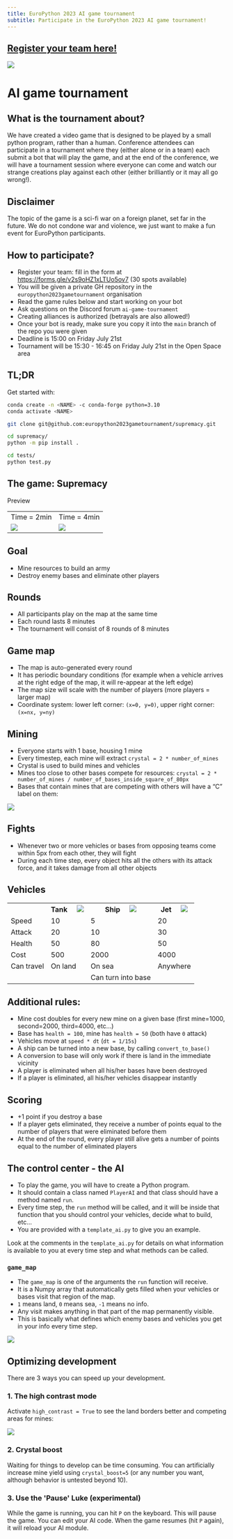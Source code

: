 ```yaml
---
title: EuroPython 2023 AI game tournament
subtitle: Participate in the EuroPython 2023 AI game tournament!
---
```


## [Register your team here!](https://forms.gle/v2s9oHZ1xLTUo5ov7)

<img src="https://github.com/europython2023gametournament/supremacy/assets/39047984/fd147b1a-252b-4aed-b949-e2cb943f80dd" />

# AI game tournament

## What is the tournament about?

We have created a video game that is designed to be played by a small python
program, rather than a human. Conference attendees can participate in a
tournament where they (either alone or in a team) each submit a bot that will
play the game, and at the end of the conference, we will have a tournament
session where everyone can come and watch our strange creations play against
each other (either brilliantly or it may all go wrong!).

## Disclaimer

The topic of the game is a sci-fi war on a foreign planet, set far in the
future. We do not condone war and violence, we just want to make a fun event for
EuroPython participants.

## How to participate?

- Register your team: fill in the form at https://forms.gle/v2s9oHZ1xLTUo5ov7
  (30 spots available)
- You will be given a private GH repository in the
  `europython2023gametournament` organisation
- Read the game rules below and start working on your bot
- Ask questions on the Discord forum `ai-game-tournament`
- Creating alliances is authorized (betrayals are also allowed!)
- Once your bot is ready, make sure you copy it into the `main` branch of the
  repo you were given
- Deadline is 15:00 on Friday July 21st
- Tournament will be 15:30 - 16:45 on Friday July 21st in the Open Space area

## TL;DR

Get started with:

```bash
conda create -n <NAME> -c conda-forge python=3.10
conda activate <NAME>

git clone git@github.com:europython2023gametournament/supremacy.git

cd supremacy/
python -m pip install .

cd tests/
python test.py
```

## The game: Supremacy

Preview

<table>
  <tr>
    <td>Time = 2min</td><td>Time = 4min</td>
  </tr>
  <tr>
    <td><img src="https://github.com/europython2023gametournament/supremacy/assets/39047984/faa2b2c6-67c0-4017-af47-1f8a8b2d42b0" /></td>
    <td><img src="https://github.com/europython2023gametournament/supremacy/assets/39047984/b3915e43-48dd-41ff-978d-24a213a0934a" /></td>
  </tr>
</table>

## Goal

- Mine resources to build an army
- Destroy enemy bases and eliminate other players

## Rounds

- All participants play on the map at the same time
- Each round lasts 8 minutes
- The tournament will consist of 8 rounds of 8 minutes

## Game map

- The map is auto-generated every round
- It has periodic boundary conditions (for example when a vehicle arrives at the
  right edge of the map, it will re-appear at the left edge)
- The map size will scale with the number of players (more players = larger map)
- Coordinate system: lower left corner: `(x=0, y=0)`, upper right corner:
  `(x=nx, y=ny)`

## Mining

- Everyone starts with 1 base, housing 1 mine
- Every timestep, each mine will extract `crystal = 2 * number_of_mines`
- Crystal is used to build mines and vehicles
- Mines too close to other bases compete for resources:
  `crystal = 2 * number_of_mines / number_of_bases_inside_square_of_80px`
- Bases that contain mines that are competing with others will have a “C” label
  on them:

<img src="https://github.com/europython2023gametournament/supremacy/assets/39047984/d4e96611-0e40-4364-8b07-afc8b5f64023" />

## Fights

- Whenever two or more vehicles or bases from opposing teams come within 5px
  from each other, they will fight
- During each time step, every object hits all the others with its attack force,
  and it takes damage from all other objects

## Vehicles

<table>
  <tr>
    <th></th>
    <th className="border border-black p-2">Tank &nbsp;&nbsp;&nbsp; <img src="https://github.com/europython2023gametournament/supremacy/assets/39047984/d8a69d16-62f3-4bb3-924e-7c3ec5821813" /></th>
    <th className="border border-black p-2">Ship &nbsp;&nbsp;&nbsp; <img src="https://github.com/europython2023gametournament/supremacy/assets/39047984/3e8b2b2d-272d-4159-8c7d-4901c30f459e" /></th>
    <th className="border border-black p-2">Jet &nbsp;&nbsp;&nbsp; <img src="https://github.com/europython2023gametournament/supremacy/assets/39047984/6ffa27ce-fe80-4fbf-95c4-c57696525df3" /></th>
  </tr>
  <tr>
    <td className="border border-black p-2">Speed</td>
    <td className="border border-black p-2">10</td>
    <td className="border border-black p-2">5</td>
    <td className="border border-black p-2">20</td>
  </tr>
  <tr>
    <td className="border border-black p-2">Attack</td>
    <td className="border border-black p-2">20</td>
    <td className="border border-black p-2">10</td>
    <td className="border border-black p-2">30</td>
  </tr>
  <tr>
    <td className="border border-black p-2">Health</td>
    <td className="border border-black p-2">50</td>
    <td className="border border-black p-2">80</td>
    <td className="border border-black p-2">50</td>
  </tr>
  <tr>
    <td className="border border-black p-2">Cost</td>
    <td className="border border-black p-2">500</td>
    <td className="border border-black p-2">2000</td>
    <td className="border border-black p-2">4000</td>
  </tr>
  <tr>
    <td className="border border-black p-2">Can travel</td>
    <td className="border border-black p-2">On land</td>
    <td className="border border-black p-2">On sea</td>
    <td className="border border-black p-2">Anywhere</td>
  </tr>
  <tr>
    <td className="border border-black p-2"></td>
    <td className="border border-black p-2"></td>
    <td className="border border-black p-2">Can turn into base</td>
    <td className="border border-black p-2"></td>
  </tr>
</table>

## Additional rules:

- Mine cost doubles for every new mine on a given base (first mine=1000,
  second=2000, third=4000, etc…)
- Base has `health = 100`, mine has `health = 50` (both have `0` attack)
- Vehicles move at `speed * dt` (`dt = 1/15s`)
- A ship can be turned into a new base, by calling `convert_to_base()`
- A conversion to base will only work if there is land in the immediate vicinity
- A player is eliminated when all his/her bases have been destroyed
- If a player is eliminated, all his/her vehicles disappear instantly

## Scoring

- +1 point if you destroy a base
- If a player gets eliminated, they receive a number of points equal to the
  number of players that were eliminated before them
- At the end of the round, every player still alive gets a number of points
  equal to the number of eliminated players

## The control center - the AI

- To play the game, you will have to create a Python program.
- It should contain a class named `PlayerAI` and that class should have a method
  named `run`.
- Every time step, the `run` method will be called, and it will be inside that
  function that you should control your vehicles, decide what to build, etc...
- You are provided with a `template_ai.py` to give you an example.

Look at the comments in the `template_ai.py` for details on what information is
available to you at every time step and what methods can be called.

### `game_map`

- The `game_map` is one of the arguments the `run` function will receive.
- It is a Numpy array that automatically gets filled when your vehicles or bases
  visit that region of the map.
- `1` means land, `0` means sea, `-1` means no info.
- Any visit makes anything in that part of the map permanently visible.
- This is basically what defines which enemy bases and vehicles you get in your
  info every time step.

<img src="https://github.com/europython2023gametournament/supremacy/assets/39047984/fe37e030-b9ef-43d8-8d60-138c3ddb7b45" />

## Optimizing development

There are 3 ways you can speed up your development.

### 1. The high contrast mode

Activate `high_contrast = True` to see the land borders better and competing
areas for mines:

<img src="https://github.com/europython2023gametournament/supremacy/assets/39047984/762506cc-d444-439e-ab67-2701f91846d4" />

### 2. Crystal boost

Waiting for things to develop can be time consuming. You can artificially
increase mine yield using `crystal_boost=5` (or any number you want, although
behavior is untested beyond 10).

### 3. Use the 'Pause' Luke (experimental)

While the game is running, you can hit `P` on the keyboard. This will pause the
game. You can edit your AI code. When the game resumes (hit `P` again), it will
reload your AI module.

